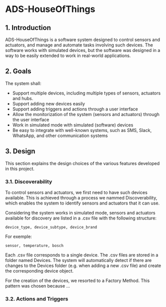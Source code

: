 # ADS-HouseOfThings

## 1. Introduction

ADS-HouseOfThings is a software system designed to control 
 sensors and actuators, and manage and automate tasks involving
  such devices. The software works with simulated devices,
  but the software was designed in a way to be easily
   extended to work in real-world applications.

## 2. Goals

The system shall:
- Support multiple devices, including multiple types of
 sensors, actuators and hubs.
- Support adding new devices easily
- Support adding triggers and actions through a user interface
- Allow the monitorization of the system (sensors and 
actuators)  through the user interface
- Work in simulated mode with simulated (software) devices
- Be easy to integrate with well-known systems, such as SMS,
 Slack, WhatsApp, and other communication systems

## 3. Design 
This section explains the design choices of the various
 features developed in this project.

### 3.1. Discoverability 

To control sensors and actuators, we first need to have such
devices available. This is achieved through a process we 
nammed Discoverability, which enables the system to identify
sensors and actuators that it can use.


Considering the system works in simulated mode, sensors and
actuators available for discovery are listed in a .csv file
with the following structure:

    device_type, device_subtype, device_brand

For exemple: 

    sensor, temperature, bosch


Each .csv file corresponds to a single device. The .csv 
files are stored in a folder named Devices. 
The system will automatically detect if there are changes
to the Devices folder (e.g. when adding a new .csv file)
and create the corresponding device object.


For the creation of the devices, we
resorted to a Factory Method. This pattern was chosen
because ...
 

### 3.2. Actions and Triggers 

